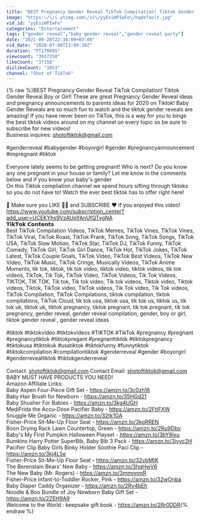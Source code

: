 ```yaml
---
title: "BEST Pregnancy Gender Reveal TikTok Compilation! Tiktok Gender Reveal Boy or Girl!"
image: "https:\/\/i.ytimg.com\/vi\/yyEsiHPIwFo\/hqdefault.jpg"
vid_id: "yyEsiHPIwFo"
categories: "Entertainment"
tags: ["gender reveal","baby gender reveal","gender reveal party"]
date: "2021-09-28T22:38:09+03:00"
vid_date: "2020-07-08T13:00:30Z"
duration: "PT17M49S"
viewcount: "3937358"
likeCount: "37158"
dislikeCount: "1053"
channel: "Shot of TikTok"
---
```

{% raw %}BEST Pregnancy Gender Reveal TikTok Compilation! Tiktok Gender Reveal Boy or Girl! These are great Pregnancy Gender Reveal ideas and pregnancy announcements to parents ideas for 2020 on Tiktok! Baby Gender Reveals are so much fun to watch and the tiktok gender reveals are amazing! If you have never been on TikTok, this is a way for you to binge the best tiktok videos around on my channel on every topic so be sure to subscribe for new videos!<br />Business inquires: shotoftiktok@gmail.com<br /><br />#genderreveal #babygender #boyorgirl #gender #pregnancyannouncement #impregnant #tiktok <br /><br />Everyone lately seems to be getting pregnant! Who is next? Do you know any one pregnant in your house or family? Let me know in the comments below and if you know your baby's gender<br />On this Tiktok compliation channel we spend hours sifting through tiktoks so you do not have to! Watch the ever best tiktok has to offer right here! <br /><br />🔔  Make sure you LIKE 👍🏼 and SUBSCRIBE ❤️ if you enjoyed this video!<br /><a rel="nofollow" target="blank" href="https://www.youtube.com/subscription_center?add_user=UCEKYhs9VzAUpYAnUfQTvgNA">https://www.youtube.com/subscription_center?add_user=UCEKYhs9VzAUpYAnUfQTvgNA</a><br />𝗧𝗶𝗸𝗧𝗼𝗸 𝗖𝗼𝗻𝘁𝗲𝗻𝘁𝘀<br />Best TikTok Compilation Videos, TikTok Memes, TikTok Vines, TikTok Vines, TikTok Viral, TikTok Roast, TikTok Prank, TikTok Song, TikTok Songs, TikTok USA, TikTok Slow Motion, TikTok Star, TikTok DJ, TikTok Funny, TikTok Comedy, TikTok Girl, TikTok Girl Dance, TikTok Hot, TikTok Jokes, TikTok Latest, TikTok Couple Goals, TikTok Video, TikTok Best Videos, TikTok New Video, TikTok Music, TikTok Cringe, Musically Videos, TikTok Anime Moments, tik tok, tiktok, tik tok video, tiktok video, tiktok videos, tik tok videos, TikTok, Tik Tok, TikTok Video, TikTok Videos, Tik Tok Videos, TIKTOK, TIK TOK, Tik tok, Tik tok video, Tik tok videos, Tiktok video, Tiktok videos, Tiktok, TikTok video, TikTok videos, Tik Tok video, Tik Tok videos, TikTok Compilation, TikTok Compilations, tiktok compilation, tiktok compilations, TikTok Cloud, tik tok usa, tiktok usa, tik tok us, tiktok us, tik tok uk, tiktok uk, tiktok pregnancy, tiktok pregnant, tik tok pregnant, tik tok pregnancy, gender reveal, gender reveal compilation, gender, boy or girl, tiktok gender reveal , gender reveal ideas<br /><br />#tiktok #tiktokvideo #tiktokvideos #TIKTOK #TikTok #pregnancy #pregnant #pregnancytiktok #tiktokpregant #pregnanttiktok #tiktokpregnancy #tiktokusa #tiktokuk #usatiktok #tiktokfunny #funnytiktok #tiktokcompilation #compilationtiktok #genderreveal #gender #boyorgirl #genderrevealtiktok #tiktokgenderreveal<br /><br />Contact: shotoftiktok@gmail.com Contact Email: shotoftiktok@gmail.com BABY MUST HAVE PRODUCTS YOU NEED!<br />Amazon Affiliate Links: <br />Baby Aspen Four-Piece Gift Set - <a rel="nofollow" target="blank" href="https://amzn.to/3c0zh16">https://amzn.to/3c0zh16</a><br />Baby Hair Brush for Newborn - <a rel="nofollow" target="blank" href="https://amzn.to/35HGd21">https://amzn.to/35HGd21</a><br />Baby Shusher For Babies - <a rel="nofollow" target="blank" href="https://amzn.to/3kg4UGH">https://amzn.to/3kg4UGH</a><br />MediFrida the Accu-Dose Pacifier Baby - <a rel="nofollow" target="blank" href="https://amzn.to/2FtjFXW">https://amzn.to/2FtjFXW</a><br />Snuggle Me Organic - <a rel="nofollow" target="blank" href="https://amzn.to/32tk1GA">https://amzn.to/32tk1GA</a><br />Fisher-Price Sit-Me-Up Floor Seat - <a rel="nofollow" target="blank" href="https://amzn.to/3kgRREN">https://amzn.to/3kgRREN</a><br />Boon Drying Rack Lawn Countertop, Green - <a rel="nofollow" target="blank" href="https://amzn.to/2Ru9Dbv">https://amzn.to/2Ru9Dbv</a><br />Baby's My First Pumpkin Halloween Playset -  <a rel="nofollow" target="blank" href="https://amzn.to/3bY9Ixu">https://amzn.to/3bY9Ixu</a><br />Bumkins Harry Potter SuperBib, Baby Bib 3 Pack - <a rel="nofollow" target="blank" href="https://amzn.to/3iyyc2H">https://amzn.to/3iyyc2H</a><br />Pacifier Clip Baby Girls Binky Holder Soothie Paci Clip - <a rel="nofollow" target="blank" href="https://amzn.to/3kj4L5e">https://amzn.to/3kj4L5e</a><br />Fisher-Price Sit-Me-Up Floor Seat - <a rel="nofollow" target="blank" href="https://amzn.to/32vbMtK">https://amzn.to/32vbMtK</a><br />The Berenstain Bears' New Baby - <a rel="nofollow" target="blank" href="https://amzn.to/3hqHwV6">https://amzn.to/3hqHwV6</a><br />The New Baby (Mr. Rogers) - <a rel="nofollow" target="blank" href="https://amzn.to/3mmnnmR">https://amzn.to/3mmnnmR</a><br />Fisher-Price Infant-to-Toddler Rocker, Pink - <a rel="nofollow" target="blank" href="https://amzn.to/32wOnba">https://amzn.to/32wOnba</a><br />Baby Diaper Caddy Organizer - <a rel="nofollow" target="blank" href="https://amzn.to/2Ry4bEh">https://amzn.to/2Ry4bEh</a><br />Noodle &amp; Boo Bundle of Joy Newborn Baby Gift Set - <a rel="nofollow" target="blank" href="https://amzn.to/2ZEH9A9">https://amzn.to/2ZEH9A9</a><br />Welcome to the World : keepsake gift book - <a rel="nofollow" target="blank" href="https://amzn.to/2Rr0DDR">https://amzn.to/2Rr0DDR</a>{% endraw %}
